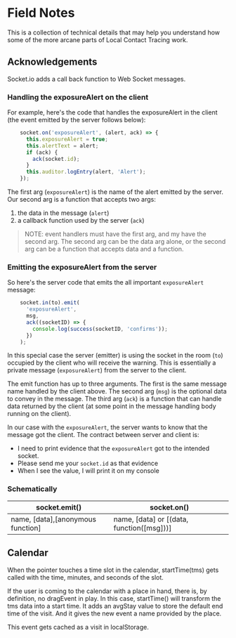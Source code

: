 # Field Notes

This is a collection of technical details that may help you understand how some of the more arcane parts of Local Contact Tracing work.

## Acknowledgements

Socket.io adds a call back function to Web Socket messages.

### Handling the exposureAlert on the client

For example, here's the code that handles the exposureAlert in the client (the event emitted by the server follows below):

```js
    socket.on('exposureAlert', (alert, ack) => {
      this.exposureAlert = true;
      this.alertText = alert;
      if (ack) {
        ack(socket.id);
      }
      this.auditor.logEntry(alert, 'Alert');
    });

```

The first arg (`exposureAlert`) is the name of the alert emitted by the server. Our second arg is a function that accepts two args:

1. the data in the message (`alert`)
2. a callback function used by the server (`ack`)

> NOTE: event handlers must have the first arg, and my have the second arg. The second arg can be the data arg alone, or the second arg can be a function that accepts data and a function.

### Emitting the exposureAlert from the server

So here's the server code that emits the all important `exposureAlert` message:

```js
    socket.in(to).emit(
      'exposureAlert',
      msg,
      ack((socketID) => {
        console.log(success(socketID, 'confirms'));
      })
    );
```

In this special case the server (emitter) is using the socket in the room (`to`) occupied by the client who will receive the warning. This is essentially a private message (`exposureAlert`) from the server to the client.

The emit function has up to three arguments. The first is the same message name handled by the client above. The second arg (`msg`) is the optional data to convey in the message. The third arg (`ack`) is a function that can handle data returned by the client (at some point in the message handling body running on the client).

In our case with the `exposureAlert`, the server wants to know that the message got the client. The contract between server and client is:

* I need to print evidence that the `exposureAlert` got to the intended socket.
* Please send me your `socket.id` as that evidence
* When I see the value, I will print it on my console

### Schematically

socket.emit() | socket.on()
------------- | -----------
name, [data],[anonymous function] | name, [data] or [(data, function([msg]))]


## Calendar

When the pointer touches a time slot in the calendar, startTime(tms) gets called with the time, minutes, and seconds of the slot.

If the user is coming to the calendar with a place in hand, there is, by definition, no dragEvent in play. In this case, startTime() will transform the tms data into a start time. It adds an avgStay value to store the default end time of the visit. And it gives the new event a name provided by the place.

This event gets cached as a visit in localStorage.
